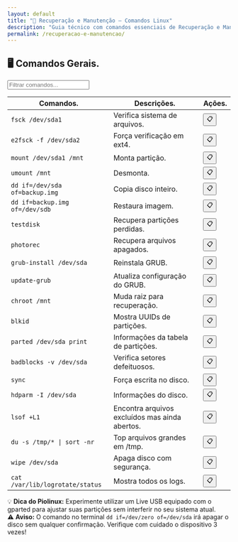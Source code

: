 ```yaml
---
layout: default
title: "🔧 Recuperação e Manutenção — Comandos Linux"
description: "Guia técnico com comandos essenciais de Recuperação e Manutenção. Copie, cole e use direto no terminal. Organizado por recuperação e manutenção."
permalink: /recuperacao-e-manutencao/
---
```



<section>



<h2>🖥 Comandos Gerais.</h2>


<input type="text" oninput="filtrarLinhas(this.value)" placeholder="Filtrar comandos...">
<script>
function filtrarLinhas(termo) {
  const linhas = document.querySelectorAll('tbody tr');
  linhas.forEach(linha => {
    linha.style.display = linha.textContent.toLowerCase().includes(termo.toLowerCase()) ? '' : 'none';
  });
}
</script>


<div class="table-container">
<table class="evergreen-table">
  <thead>
    <tr>
      <th>Comandos.</th>
      <th>Descrições.</th>
      <th>Ações.</th>
    </tr>
  </thead>
  <tbody>
    <tr>
      <td data-label="Comando"><code>fsck /dev/sda1</code></td>
      <td data-label="Descrição">Verifica sistema de arquivos.</td>
      <td data-label="Ação"><button class="copy-btn" data-command="fsck /dev/sda1">📋</button></td>
    </tr>
    <tr>
      <td data-label="Comando"><code>e2fsck -f /dev/sda2</code></td>
      <td data-label="Descrição">Força verificação em ext4.</td>
      <td data-label="Ação"><button class="copy-btn" data-command="e2fsck -f /dev/sda2">📋</button></td>
    </tr>
    <tr>
      <td data-label="Comando"><code>mount /dev/sda1 /mnt</code></td>
      <td data-label="Descrição">Monta partição.</td>
      <td data-label="Ação"><button class="copy-btn" data-command="mount /dev/sda1 /mnt">📋</button></td>
    </tr>
    <tr>
      <td data-label="Comando"><code>umount /mnt</code></td>
      <td data-label="Descrição">Desmonta.</td>
      <td data-label="Ação"><button class="copy-btn" data-command="umount /mnt">📋</button></td>
    </tr>
    <tr>
      <td data-label="Comando"><code>dd if=/dev/sda of=backup.img</code></td>
      <td data-label="Descrição">Copia disco inteiro.</td>
      <td data-label="Ação"><button class="copy-btn" data-command="dd if=/dev/sda of=backup.img">📋</button></td>
    </tr>
    <tr>
      <td data-label="Comando"><code>dd if=backup.img of=/dev/sdb</code></td>
      <td data-label="Descrição">Restaura imagem.</td>
      <td data-label="Ação"><button class="copy-btn" data-command="dd if=backup.img of=/dev/sdb">📋</button></td>
    </tr>
    <tr>
      <td data-label="Comando"><code>testdisk</code></td>
      <td data-label="Descrição">Recupera partições perdidas.</td>
      <td data-label="Ação"><button class="copy-btn" data-command="testdisk">📋</button></td>
    </tr>
    <tr>
      <td data-label="Comando"><code>photorec</code></td>
      <td data-label="Descrição">Recupera arquivos apagados.</td>
      <td data-label="Ação"><button class="copy-btn" data-command="photorec">📋</button></td>
    </tr>
    <tr>
      <td data-label="Comando"><code>grub-install /dev/sda</code></td>
      <td data-label="Descrição">Reinstala GRUB.</td>
      <td data-label="Ação"><button class="copy-btn" data-command="grub-install /dev/sda">📋</button></td>
    </tr>
    <tr>
      <td data-label="Comando"><code>update-grub</code></td>
      <td data-label="Descrição">Atualiza configuração do GRUB.</td>
      <td data-label="Ação"><button class="copy-btn" data-command="update-grub">📋</button></td>
    </tr>
    <tr>
      <td data-label="Comando"><code>chroot /mnt</code></td>
      <td data-label="Descrição">Muda raiz para recuperação.</td>
      <td data-label="Ação"><button class="copy-btn" data-command="chroot /mnt">📋</button></td>
    </tr>
    <tr>
      <td data-label="Comando"><code>blkid</code></td>
      <td data-label="Descrição">Mostra UUIDs de partições.</td>
      <td data-label="Ação"><button class="copy-btn" data-command="blkid">📋</button></td>
    </tr>
    <tr>
      <td data-label="Comando"><code>parted /dev/sda print</code></td>
      <td data-label="Descrição">Informações da tabela de partições.</td>
      <td data-label="Ação"><button class="copy-btn" data-command="parted /dev/sda print">📋</button></td>
    </tr>
    <tr>
      <td data-label="Comando"><code>badblocks -v /dev/sda</code></td>
      <td data-label="Descrição">Verifica setores defeituosos.</td>
      <td data-label="Ação"><button class="copy-btn" data-command="badblocks -v /dev/sda">📋</button></td>
    </tr>
    <tr>
      <td data-label="Comando"><code>sync</code></td>
      <td data-label="Descrição">Força escrita no disco.</td>
      <td data-label="Ação"><button class="copy-btn" data-command="sync">📋</button></td>
    </tr>
    <tr>
      <td data-label="Comando"><code>hdparm -I /dev/sda</code></td>
      <td data-label="Descrição">Informações do disco.</td>
      <td data-label="Ação"><button class="copy-btn" data-command="hdparm -I /dev/sda">📋</button></td>
    </tr>
    <tr>
      <td data-label="Comando"><code>lsof +L1</code></td>
      <td data-label="Descrição">Encontra arquivos excluídos mas ainda abertos.</td>
      <td data-label="Ação"><button class="copy-btn" data-command="lsof +L1">📋</button></td>
    </tr>
    <tr>
      <td data-label="Comando"><code>du -s /tmp/* | sort -nr</code></td>
      <td data-label="Descrição">Top arquivos grandes em /tmp.</td>
      <td data-label="Ação"><button class="copy-btn" data-command="du -s /tmp/* | sort -nr">📋</button></td>
    </tr>
    <tr>
      <td data-label="Comando"><code>wipe /dev/sda</code></td>
      <td data-label="Descrição">Apaga disco com segurança.</td>
      <td data-label="Ação"><button class="copy-btn" data-command="wipe /dev/sda">📋</button></td>
    </tr>
    <tr>
      <td data-label="Comando"><code>cat /var/lib/logrotate/status</code></td>
      <td data-label="Descrição">Mostra todos os logs.</td>
      <td data-label="Ação"><button class="copy-btn" data-command="cat /var/lib/logrotate/status">📋</button></td>
    </tr>
  </tbody>
</table>
</div>





<div class="dica-final">
  💡 <strong>Dica do Piolinux:</strong> Experimente utilizar um Live USB equipado com o gparted para ajustar suas partições sem interferir no seu sistema atual. 

</div>
<div class="aviso-final">
  ⚠️ <strong>Aviso:</strong> O comando no terminal <code>dd if=/dev/zero of=/dev/sda</code> irá apagar o disco sem qualquer confirmação. Verifique com cuidado o dispositivo 3 vezes!

</div>





</section>
